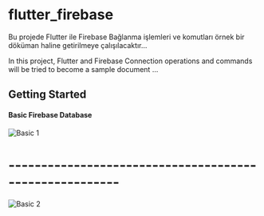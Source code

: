 # flutter_firebase

Bu projede Flutter ile Firebase Bağlanma işlemleri ve komutları örnek bir döküman haline getirilmeye çalışılacaktır...

In this project, Flutter and Firebase Connection operations and commands will be tried to become a sample document ...

## Getting Started

#### Basic Firebase Database 
![Basic 1](https://raw.githubusercontent.com/harunlakodla/Flutter-Firebase-ML_Kit-Database-Storage/master/Screenshots/Firebase_Basic_Data/Firebase_Basic.PNG)
# -------------------------------------------------------
![Basic 2](https://raw.githubusercontent.com/harunlakodla/Flutter-Firebase-ML_Kit-Database-Storage/master/Screenshots/Firebase_Basic_Data/Firebase_Basic1.PNG)
